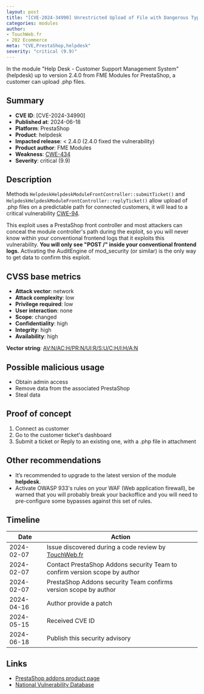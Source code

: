 ```yaml
---
layout: post
title: "[CVE-2024-34990] Unrestricted Upload of File with Dangerous Type in FME Modules - Help Desk - Customer Support Management System module for PrestaShop"
categories: modules
author:
- TouchWeb.fr
- 202 Ecommerce
meta: "CVE,PrestaShop,helpdesk"
severity: "critical (9.9)"
---
```


In the module "Help Desk - Customer Support Management System" (helpdesk) up to version 2.4.0 from FME Modules for PrestaShop, a customer can upload .php files.


## Summary

* **CVE ID**: [CVE-2024-34990]
* **Published at**: 2024-06-18
* **Platform**: PrestaShop
* **Product**: helpdesk
* **Impacted release**: < 2.4.0 (2.4.0 fixed the vulnerability)
* **Product author**: FME Modules
* **Weakness**: [CWE-434](https://cwe.mitre.org/data/definitions/434.html)
* **Severity**: critical (9.9)

## Description

Methods `HelpdeskHelpdeskModuleFrontController::submitTicket()` and `HelpdeskHelpdeskModuleFrontController::replyTicket()` allow upload of .php files on a predictable path for connected customers, it will lead to a critical vulnerability [CWE-94](https://cwe.mitre.org/data/definitions/94.html).

This exploit uses a PrestaShop front controller and most attackers can conceal the module controller's path during the exploit, so you will never know within your conventional frontend logs that it exploits this vulnerability. **You will only see "POST /" inside your conventional frontend logs.** Activating the AuditEngine of mod_security (or similar) is the only way to get data to confirm this exploit.

## CVSS base metrics

* **Attack vector**: network
* **Attack complexity**: low
* **Privilege required**: low
* **User interaction**: none
* **Scope**: changed
* **Confidentiality**: high
* **Integrity**: high
* **Availability**: high

**Vector string**: [AV:N/AC:H/PR:N/UI:R/S:U/C:H/I:H/A:N](https://nvd.nist.gov/vuln-metrics/cvss/v3-calculator?vector=AV:N/AC:H/PR:N/UI:R/S:U/C:H/I:H/A:N)

## Possible malicious usage

* Obtain admin access
* Remove data from the associated PrestaShop
* Steal data

## Proof of concept

1. Connect as customer
2. Go to the customer ticket's dashboard
3. Submit a ticket or Reply to an existing one, with a .php file in attachment

## Other recommendations

* It’s recommended to upgrade to the latest version of the module **helpdesk**.
* Activate OWASP 933's rules on your WAF (Web application firewall), be warned that you will probably break your backoffice and you will need to pre-configure some bypasses against this set of rules.

## Timeline

| Date | Action |
|--|--|
| 2024-02-07 | Issue discovered during a code review by [TouchWeb.fr](https://www.touchweb.fr) |
| 2024-02-07 | Contact PrestaShop Addons security Team to confirm version scope by author |
| 2024-02-07 | PrestaShop Addons security Team confirms version scope by author |
| 2024-04-16 | Author provide a patch |
| 2024-05-15 | Received CVE ID |
| 2024-06-18 | Publish this security advisory |


## Links

* [PrestaShop addons product page](https://addons.prestashop.com/en/customer-service/18740-help-desk-customer-support-management-system.html)
* [National Vulnerability Database](https://nvd.nist.gov/vuln/detail/CVE-2024-34990)
